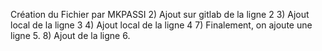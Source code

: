 Création du Fichier par MKPASSI
2) Ajout sur gitlab de la ligne 2
3) Ajout local de la ligne 3
4) Ajout local de la ligne 4
7) Finalement, on ajoute une ligne 5.
8) Ajout de la ligne 6.
